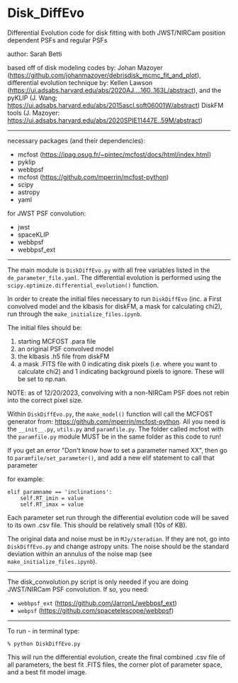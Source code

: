 # Disk_DiffEvo

Differential Evolution code for disk fitting with both JWST/NIRCam position dependent PSFs and regular PSFs

author: Sarah Betti

based off of disk modeling codes by: Johan Mazoyer (https://github.com/johanmazoyer/debrisdisk_mcmc_fit_and_plot), differential evolution technique by: Kellen Lawson (https://ui.adsabs.harvard.edu/abs/2020AJ....160..163L/abstract), and the pyKLIP (J. Wang; https://ui.adsabs.harvard.edu/abs/2015ascl.soft06001W/abstract) DiskFM tools (J. Mazoyer: https://ui.adsabs.harvard.edu/abs/2020SPIE11447E..59M/abstract) 

---
necessary packages (and their dependencies): 
  - mcfost (https://ipag.osug.fr/~pintec/mcfost/docs/html/index.html)
  - pyklip
  - webbpsf
  - mcfost (https://github.com/mperrin/mcfost-python)
  - scipy
  - astropy
  - yaml

for JWST PSF convolution: 
  - jwst
  - spaceKLIP
  - webbpsf
  - webbpsf_ext

---
The main module is `DiskDiffEvo.py` with all free variables listed in the `de_parameter_file.yaml`. The differential evolution is performed using the `scipy.optimize.differential_evolution()` function.  

In order to create the initial files necessary to run `DiskDiffEvo` (inc. a First convolved model and the klbasis for diskFM, a mask for calculating chi2), run through the `make_initialize_files.ipynb`.

The initial files should be:  
  1. starting MCFOST .para file  
  2. an original PSF convolved model  
  3. the klbasis .h5 file from diskFM  
  4. a mask .FITS file with 0 indicating disk pixels (i.e. where you want to calculate chi2) and 1 indicating background pixels to ignore.  These will be set to np.nan.    

NOTE: as of 12/20/2023, convolving with a non-NIRCam PSF does not rebin into the correct pixel size.  

Within `DiskDiffEvo.py`, the `make_model()` function will call the MCFOST generator from: https://github.com/mperrin/mcfost-python.  All you need is the `__init__.py`, `utils.py` and `paramfile.py`.  The folder called mcfost with the `paramfile.py` module MUST be in the same folder as this code to run! 

If you get an error "Don't know how to set a parameter named XX", then go to `paramfile/set_parameter()`, and add a new elif statement to call that parameter

for example: 
```
elif paramname == 'inclinations':
    self.RT_imin = value
    self.RT_imax = value
```

Each parameter set run through the differential evolution code will be saved to its own .csv file.  This should be relatively small (10s of KB).  

The original data and noise must be in `MJy/steradian`.  If they are not, go into `DiskDiffEvo.py` and change astropy units.  The noise should be the standard deviation within an annulus of the noise map (see `make_initialize_files.ipynb`).

---
The disk_convolution.py script is only needed if you are doing JWST/NIRCam PSF convolution.  If so, you need:  
  - `webbpsf_ext` (https://github.com/JarronL/webbpsf_ext)    
  - `webpsf` (https://github.com/spacetelescope/webbpsf)  


--- 
To run - in terminal type: 
```
% python DiskDiffEvo.py
```

This will run the differential evolution, create the final combined .csv file of all parameters, the best fit .FITS files, the corner plot of parameter space, and a best fit model image.  
